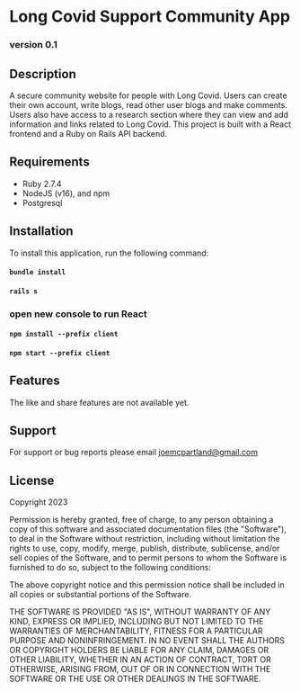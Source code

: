 # Long Covid Support Community App
### version 0.1

## Description
A secure community website for people with Long Covid. Users can create their own account, write blogs, read other user blogs and make comments. Users also have access to a research section where they can view and add information and links related to Long Covid. This project is built with a React frontend and a Ruby on Rails API backend. 


## Requirements
- Ruby 2.7.4
- NodeJS (v16), and npm
- Postgresql

## Installation
To install this application, run the following command:

#### `bundle install`
#### `rails s`


###  open new console to run React

#### `npm install --prefix client`
#### `npm start --prefix client`


## Features
The like and share features are not available yet.

## Support
For support or bug reports please email joemcpartland@gmail.com

## License
Copyright 2023

Permission is hereby granted, free of charge, to any person obtaining a copy of this software and associated documentation files (the "Software"), to deal in the Software without restriction, including without limitation the rights to use, copy, modify, merge, publish, distribute, sublicense, and/or sell copies of the Software, and to permit persons to whom the Software is furnished to do so, subject to the following conditions:

The above copyright notice and this permission notice shall be included in all copies or substantial portions of the Software.

THE SOFTWARE IS PROVIDED "AS IS", WITHOUT WARRANTY OF ANY KIND, EXPRESS OR IMPLIED, INCLUDING BUT NOT LIMITED TO THE WARRANTIES OF MERCHANTABILITY, FITNESS FOR A PARTICULAR PURPOSE AND NONINFRINGEMENT. IN NO EVENT SHALL THE AUTHORS OR COPYRIGHT HOLDERS BE LIABLE FOR ANY CLAIM, DAMAGES OR OTHER LIABILITY, WHETHER IN AN ACTION OF CONTRACT, TORT OR OTHERWISE, ARISING FROM, OUT OF OR IN CONNECTION WITH THE SOFTWARE OR THE USE OR OTHER DEALINGS IN THE SOFTWARE.